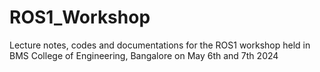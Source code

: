 # ROS1_Workshop
Lecture notes, codes and documentations for the ROS1 workshop held in BMS College of Engineering, Bangalore on May 6th and 7th 2024
